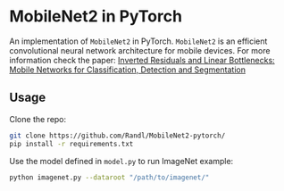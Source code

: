 # MobileNet2 in PyTorch
An implementation of `MobileNet2` in PyTorch. `MobileNet2` is an efficient convolutional neural network architecture for mobile devices. For more information check the paper:
[Inverted Residuals and Linear Bottlenecks: Mobile Networks for Classification, Detection and Segmentation](https://arxiv.org/abs/1801.04381) 

## Usage
Clone the repo:
```bash
git clone https://github.com/Randl/MobileNet2-pytorch/
pip install -r requirements.txt
```

Use the model defined in `model.py` to run ImageNet example:
```bash
python imagenet.py --dataroot "/path/to/imagenet/"
```